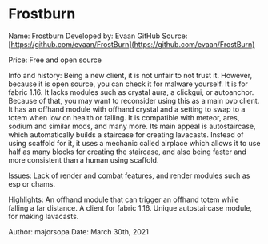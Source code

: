 # Frostburn

Name: Frostburn Developed by: Evaan GitHub Source: [https://github.com/evaan/FrostBurn](https://github.com/evaan/FrostBurn)

Price: Free and open source

Info and history: Being a new client, it is not unfair to not trust it. However, because it is open source, you can check it for malware yourself. It is for fabric 1.16. It lacks modules such as crystal aura, a clickgui, or autoanchor. Because of that, you may want to reconsider using this as a main pvp client. It has an offhand module with offhand crystal and a setting to swap to a totem when low on health or falling. It is compatible with meteor, ares, sodium and similar mods, and many more. Its main appeal is autostaircase, which automatically builds a staircase for creating lavacasts. Instead of using scaffold for it, it uses a mechanic called airplace which allows it to use half as many blocks for creating the staircase, and also being faster and more consistent than a human using scaffold.

Issues: Lack of render and combat features, and render modules such as esp or chams.

Highlights: An offhand module that can trigger an offhand totem while falling a far distance. A client for fabric 1.16. Unique autostaircase module, for making lavacasts.

Author: majorsopa Date: March 30th, 2021

